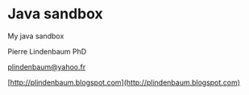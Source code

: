 Java sandbox
============

My java sandbox

Pierre Lindenbaum PhD

[plindenbaum@yahoo.fr](mailto:plindenbaum@yahoo.fr)

[http://plindenbaum.blogspot.com](http://plindenbaum.blogspot.com)
